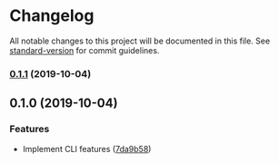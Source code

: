 # Changelog

All notable changes to this project will be documented in this file. See [standard-version](https://github.com/conventional-changelog/standard-version) for commit guidelines.

### [0.1.1](https://github.com/elevenback/env-yaml-generator/compare/v0.1.0...v0.1.1) (2019-10-04)

## 0.1.0 (2019-10-04)


### Features

* Implement CLI features ([7da9b58](https://github.com/elevenback/env-yaml-generator/commit/7da9b58))
